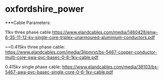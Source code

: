 # oxfordshire_power

***Cable Parameters:

11kv three phase cable https://www.elandcables.com/media/1460428/enw-6-35-11-12-kv-single-core-triplex-unarmoured-aluminium-conductors.pdf

~~0.415kv three phase cable: https://www.elandcables.com/media/3ljpmrxt/bs-5467-copper-conductor-multi-core-swa-pvc-basec-0-6-1kv-cable.pdf 

0.415kv single phase cable: https://www.elandcables.com/media/38103/bs-5467-awa-pvc-basec-single-core-0-6-1kv-cable.pdf

